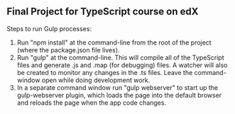 ## Final Project for TypeScript course on edX

Steps to run Gulp processes:

1. Run "npm install" at the command-line from the root of the project (where the package.json file lives). 
2. Run "gulp" at the command-line. This will compile all of the TypeScript files and generate .js and .map (for debugging) files. A watcher will also be 
created to monitor any changes in the .ts files. Leave the command-window open while doing development work.
3. In a separate command window run "gulp webserver" to start up the gulp-webserver plugin, which loads the page into the default browser and reloads the page when the app code changes.